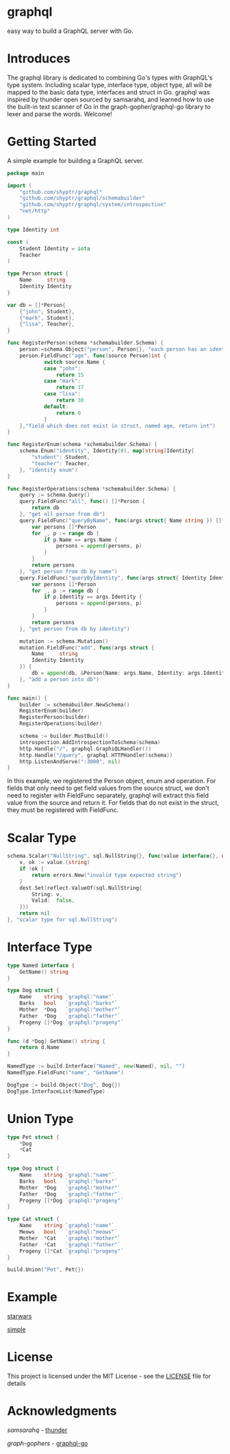 # graphql
easy way to build a GraphQL server with Go.

# Introduces

The graphql library is dedicated to combining Go's types with GraphQL's type system. Including scalar type, interface type, object type, all will be mapped to the basic data type, interfaces and struct in Go.  graphql was inspired by thunder open sourced by samsarahq, and learned how to use the built-in text scanner of Go in the graph-gopher/graphql-go library to lexer and parse the words.  Welcome!

# Getting Started

A simple example for building a GraphQL server.

```go
package main

import (
	"github.com/shyptr/graphql"
	"github.com/shyptr/graphql/schemabuilder"
	"github.com/shyptr/graphql/system/introspection"
	"net/http"
)

type Identity int

const (
	Student Identity = iota
	Teacher
)

type Person struct {
	Name     string
	Identity Identity
}

var db = []*Person{
	{"john", Student},
	{"mark", Student},
	{"lisa", Teacher},
}

func RegisterPerson(schema *schemabuilder.Schema) {
    person:=schema.Object("person", Person{}, "each person has an identity, student or teacher")
    person.FieldFunc("age", func(source Person)int {
    		switch source.Name {
    		case "john":
    			return 15
    		case "mark":
    			return 17
    		case "lisa":
    			return 30
    		default:
    			return 0
    		}
    },"field which does not exist in struct, named age, return int")
}

func RegisterEnum(schema *schemabuilder.Schema) {
	schema.Enum("identity", Identity(0), map[string]Identity{
		"student": Student,
		"teacher": Teacher,
	}, "identity enum")
}

func RegisterOperations(schema *schemabuilder.Schema) {
	query := schema.Query()
	query.FieldFunc("all", func() []*Person {
		return db
	}, "get all person from db")
	query.FieldFunc("queryByName", func(args struct{ Name string }) []*Person {
		var persons []*Person
		for _, p := range db {
			if p.Name == args.Name {
				persons = append(persons, p)
			}
		}
		return persons
	}, "get person from db by name")
	query.FieldFunc("queryByIdentity", func(args struct{ Identity Identity }) []*Person {
		var persons []*Person
		for _, p := range db {
			if p.Identity == args.Identity {
				persons = append(persons, p)
			}
		}
		return persons
	}, "get person from db by identity")

	mutation := schema.Mutation()
	mutation.FieldFunc("add", func(args struct {
		Name     string
		Identity Identity
	}) {
		db = append(db, &Person{Name: args.Name, Identity: args.Identity})
	}, "add a person into db")
}

func main() {
	builder := schemabuilder.NewSchema()
	RegisterEnum(builder)
	RegisterPerson(builder)
	RegisterOperations(builder)

	schema := builder.MustBuild()
	introspection.AddIntrospectionToSchema(schema)
	http.Handle("/", graphql.GraphiQLHandler())
	http.Handle("/query", graphql.HTTPHandler(schema))
	http.ListenAndServe(":3000", nil)
}
```

In this example, we registered the Person object, enum and operation. For fields that only need to get field values from the source struct, we don't need to register with FieldFunc separately, graphql will extract this field value from the source and return it. For fields that do not exist in the struct, they must be registered with FieldFunc.

# Scalar Type

```go
schema.Scalar("NullString", sql.NullString{}, func(value interface{}, dest reflect.Value) error {
	v, ok := value.(string)
	if !ok {
		return errors.New("invalid type expected string")
	}
	dest.Set(reflect.ValueOf(sql.NullString{
		String: v,
		Valid:  false,
	}))
	return nil
}, "scalar type for sql.NullString")
```

# Interface Type

```go
type Named interface {
	GetName() string
}

type Dog struct {
	Name    string `graphql:"name"`
	Barks   bool   `graphql:"barks"`
	Mother  *Dog   `graphql:"mother"`
	Father  *Dog   `graphql:"father"`
	Progeny []*Dog `graphql:"progeny"`
}

func (d *Dog) GetName() string {
	return d.Name
}

NamedType := build.Interface("Named", new(Named), nil, "")
NamedType.FieldFunc("name", "GetName")

DogType := build.Object("Dog", Dog{})
DogType.InterfaceList(NamedType)
```

# Union Type

```go
type Pet struct {
	*Dog
	*Cat
}

type Dog struct {
	Name    string `graphql:"name"`
	Barks   bool   `graphql:"barks"`
	Mother  *Dog   `graphql:"mother"`
	Father  *Dog   `graphql:"father"`
	Progeny []*Dog `graphql:"progeny"`
}

type Cat struct {
	Name    string `graphql:"name"`
	Meows   bool   `graphql:"meows"`
	Mother  *Cat   `graphql:"mother"`
	Father  *Cat   `graphql:"father"`
	Progeny []*Cat `graphql:"progeny"`
}

build.Union("Pet", Pet{})
```

# Example

[starwars](https://github.com/shyptr/graphql/tree/master/example/starwars)

[simple](https://github.com/shyptr/graphql/tree/master/example/simple)

# License

This project is licensed under the MIT License - see the [LICENSE](https://github.com/shyptr/graphql/blob/master/LICENSE) file for details

# Acknowledgments

*samsarahq* - [thunder](https://github.com/samsarahq/thunder)

*graph-gophers* - [graphql-go](https://github.com/graph-gophers/graphql-go)
